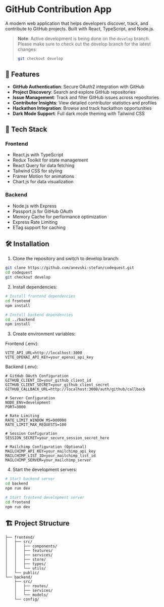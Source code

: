 # GitHub Contribution App

A modern web application that helps developers discover, track, and contribute to GitHub projects. Built with React, TypeScript, and Node.js.

> **Note**: Active development is being done on the `develop` branch. Please make sure to check out the develop branch for the latest changes:
> ```bash
> git checkout develop
> ```

## 🌟 Features

- **GitHub Authentication**: Secure OAuth2 integration with GitHub
- **Project Discovery**: Search and explore GitHub repositories
- **Issue Management**: Track and filter GitHub issues across repositories
- **Contributor Insights**: View detailed contributor statistics and profiles
- **Hackathon Integration**: Browse and track hackathon opportunities
- **Dark Mode Support**: Full dark mode theming with Tailwind CSS

## 🚀 Tech Stack

### Frontend
- React.js with TypeScript
- Redux Toolkit for state management
- React Query for data fetching
- Tailwind CSS for styling
- Framer Motion for animations
- Chart.js for data visualization

### Backend
- Node.js with Express
- Passport.js for GitHub OAuth
- Memory Cache for performance optimization
- Express Rate Limiting
- ETag support for caching

## 🛠️ Installation

1. Clone the repository and switch to develop branch:
```bash
git clone https://github.com/anevski-stefan/codequest.git
cd codequest
git checkout develop
```

2. Install dependencies:
```bash
# Install frontend dependencies
cd frontend
npm install

# Install backend dependencies
cd ../backend
npm install
```

3. Create environment variables:

Frontend (.env):
```env
VITE_API_URL=http://localhost:3000
VITE_OPENAI_API_KEY=your_openai_api_key
```

Backend (.env):
```env
# GitHub OAuth Configuration
GITHUB_CLIENT_ID=your_github_client_id
GITHUB_CLIENT_SECRET=your_github_client_secret
GITHUB_CALLBACK_URL=http://localhost:3000/auth/github/callback

# Server Configuration
NODE_ENV=development
PORT=3000

# Rate Limiting
RATE_LIMIT_WINDOW_MS=900000
RATE_LIMIT_MAX_REQUESTS=100

# Session Configuration
SESSION_SECRET=your_secure_session_secret_here

# Mailchimp Configuration (Optional)
MAILCHIMP_API_KEY=your_mailchimp_api_key
MAILCHIMP_LIST_ID=your_mailchimp_list_id
MAILCHIMP_SERVER=your_mailchimp_server
```

4. Start the development servers:
```bash
# Start backend server
cd backend
npm run dev

# Start frontend development server
cd frontend
npm run dev
```

## 🏗️ Project Structure

```
├── frontend/
│   ├── src/
│   │   ├── components/
│   │   ├── features/
│   │   ├── services/
│   │   ├── store/
│   │   ├── types/
│   │   └── utils/
│   └── public/
└── backend/
    ├── src/
    │   ├── routes/
    │   ├── services/
    │   └── models/
    └── config/
```